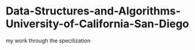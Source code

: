 # Data-Structures-and-Algorithms-University-of-California-San-Diego
my work through the specilization
